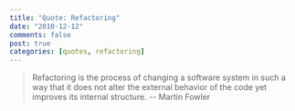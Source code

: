 ```yaml
--- 
title: "Quote: Refactoring"
date: "2010-12-12"
comments: false
post: true
categories: [quotes, refactoring]
---
```


> Refactoring is the process of changing a software system in such a way that it does not alter the external behavior of the code yet improves its internal structure.
> -- Martin Fowler
